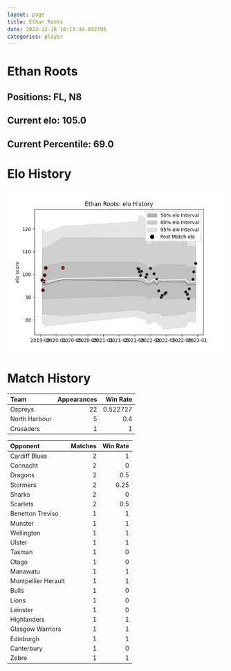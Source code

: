 ```yaml
---  
layout: page  
title: Ethan Roots  
date: 2022-12-18 16:13:49.032795  
categories: player  
---
```

# Ethan Roots

## Positions: FL, N8

## Current elo: 105.0

## Current Percentile: 69.0

# Elo History


![elo history](history_EthanRoots.png)
# Match History


| Team          |   Appearances |   Win Rate |
|:--------------|--------------:|-----------:|
| Ospreys       |            22 |   0.522727 |
| North Harbour |             5 |   0.4      |
| Crusaders     |             1 |   1        |

| Opponent            |   Matches |   Win Rate |
|:--------------------|----------:|-----------:|
| Cardiff Blues       |         2 |       1    |
| Connacht            |         2 |       0    |
| Dragons             |         2 |       0.5  |
| Stormers            |         2 |       0.25 |
| Sharks              |         2 |       0    |
| Scarlets            |         2 |       0.5  |
| Benetton Treviso    |         1 |       1    |
| Munster             |         1 |       1    |
| Wellington          |         1 |       1    |
| Ulster              |         1 |       1    |
| Tasman              |         1 |       0    |
| Otago               |         1 |       0    |
| Manawatu            |         1 |       1    |
| Montpellier Herault |         1 |       1    |
| Bulls               |         1 |       0    |
| Lions               |         1 |       0    |
| Leinster            |         1 |       0    |
| Highlanders         |         1 |       1    |
| Glasgow Warriors    |         1 |       1    |
| Edinburgh           |         1 |       1    |
| Canterbury          |         1 |       0    |
| Zebre               |         1 |       1    |